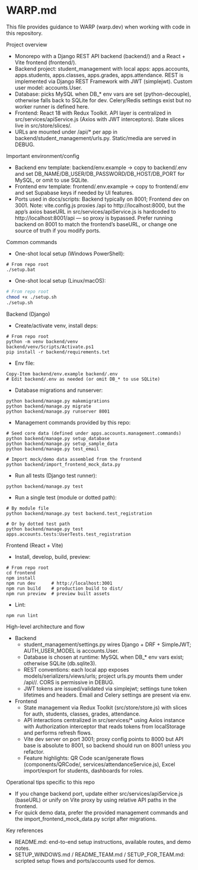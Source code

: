 # WARP.md

This file provides guidance to WARP (warp.dev) when working with code in this repository.

Project overview
- Monorepo with a Django REST API backend (backend/) and a React + Vite frontend (frontend/).
- Backend project: student_management with local apps: apps.accounts, apps.students, apps.classes, apps.grades, apps.attendance. REST is implemented via Django REST Framework with JWT (simplejwt). Custom user model: accounts.User.
- Database: picks MySQL when DB_* env vars are set (python-decouple), otherwise falls back to SQLite for dev. Celery/Redis settings exist but no worker runner is defined here.
- Frontend: React 18 with Redux Toolkit. API layer is centralized in src/services/apiService.js (Axios with JWT interceptors). State slices live in src/store/slices/.
- URLs are mounted under /api/* per app in backend/student_management/urls.py. Static/media are served in DEBUG.

Important environment/config
- Backend env template: backend/env.example → copy to backend/.env and set DB_NAME/DB_USER/DB_PASSWORD/DB_HOST/DB_PORT for MySQL, or omit to use SQLite.
- Frontend env template: frontend/.env.example → copy to frontend/.env and set Supabase keys if needed by UI features.
- Ports used in docs/scripts: Backend typically on 8001; Frontend dev on 3001. Note: vite.config.js proxies /api to http://localhost:8000, but the app’s axios baseURL in src/services/apiService.js is hardcoded to http://localhost:8001/api — so proxy is bypassed. Prefer running backend on 8001 to match the frontend’s baseURL, or change one source of truth if you modify ports.

Common commands
- One-shot local setup (Windows PowerShell):
```pwsh path=null start=null
# From repo root
./setup.bat
```
- One-shot local setup (Linux/macOS):
```bash path=null start=null
# From repo root
chmod +x ./setup.sh
./setup.sh
```

Backend (Django)
- Create/activate venv, install deps:
```pwsh path=null start=null
# From repo root
python -m venv backend/venv
backend/venv/Scripts/Activate.ps1
pip install -r backend/requirements.txt
```
- Env file:
```pwsh path=null start=null
Copy-Item backend/env.example backend/.env
# Edit backend/.env as needed (or omit DB_* to use SQLite)
```
- Database migrations and runserver:
```pwsh path=null start=null
python backend/manage.py makemigrations
python backend/manage.py migrate
python backend/manage.py runserver 8001
```
- Management commands provided by this repo:
```pwsh path=null start=null
# Seed core data (defined under apps.accounts.management.commands)
python backend/manage.py setup_database
python backend/manage.py setup_sample_data
python backend/manage.py test_email

# Import mock/demo data assembled from the frontend
python backend/import_frontend_mock_data.py
```
- Run all tests (Django test runner):
```pwsh path=null start=null
python backend/manage.py test
```
- Run a single test (module or dotted path):
```pwsh path=null start=null
# By module file
python backend/manage.py test backend.test_registration

# Or by dotted test path
python backend/manage.py test apps.accounts.tests:UserTests.test_registration
```

Frontend (React + Vite)
- Install, develop, build, preview:
```pwsh path=null start=null
# From repo root
cd frontend
npm install
npm run dev      # http://localhost:3001
npm run build    # production build to dist/
npm run preview  # preview built assets
```
- Lint:
```pwsh path=null start=null
npm run lint
```

High-level architecture and flow
- Backend
  - student_management/settings.py wires Django + DRF + SimpleJWT; AUTH_USER_MODEL is accounts.User.
  - Database is chosen at runtime: MySQL when DB_* env vars exist; otherwise SQLite (db.sqlite3).
  - REST conventions: each local app exposes models/serializers/views/urls; project urls.py mounts them under /api/<app>/. CORS is permissive in DEBUG.
  - JWT tokens are issued/validated via simplejwt; settings tune token lifetimes and headers. Email and Celery settings are present via env.
- Frontend
  - State management via Redux Toolkit (src/store/store.js) with slices for auth, students, classes, grades, attendance.
  - API interactions centralized in src/services/* using Axios instance with Authorization interceptor that reads tokens from localStorage and performs refresh flows.
  - Vite dev server on port 3001; proxy config points to 8000 but API base is absolute to 8001, so backend should run on 8001 unless you refactor.
  - Feature highlights: QR Code scan/generate flows (components/QRCode/, services/attendanceService.js), Excel import/export for students, dashboards for roles.

Operational tips specific to this repo
- If you change backend port, update either src/services/apiService.js (baseURL) or unify on Vite proxy by using relative API paths in the frontend.
- For quick demo data, prefer the provided management commands and the import_frontend_mock_data.py script after migrations.

Key references
- README.md: end-to-end setup instructions, available routes, and demo notes.
- SETUP_WINDOWS.md / README_TEAM.md / SETUP_FOR_TEAM.md: scripted setup flows and ports/accounts used for demos.
